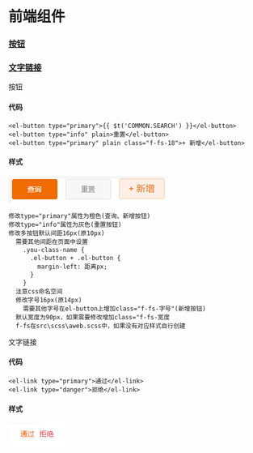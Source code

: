 <!--
 * @Author: your name
 * @Date: 2021-10-19 10:18:51
 * @LastEditTime: 2021-10-26 16:12:39
 * @LastEditors: Please set LastEditors
 * @Description: In User Settings Edit
 * @FilePath: \ss-cibs-prc-inmpc\ss-cibs-prc-inmpc\doc\前端组件.md
-->
# 前端组件

### [按钮](#el-button)
### [文字链接](#el-link)

<a id="el-button">按钮</a>
#### 代码
```
<el-button type="primary">{{ $t('COMMON.SEARCH') }}</el-button>
<el-button type="info" plain>重置</el-button>
<el-button type="primary" plain class="f-fs-18">+ 新增</el-button>
```
#### 样式
![el-button](./img/elButton.png)

```
修改type="primary"属性为橙色(查询、新增按钮)
修改type="info"属性为灰色(重置按钮)
修改多按钮默认间距16px(原10px)
  需要其他间距在页面中设置
    .you-class-name {
      .el-button + .el-button {
        margin-left: 距离px;
      }
    }
  注意css命名空间
  修改字号16px(原14px)
    需要其他字号在el-button上增加class="f-fs-字号"(新增按钮)
  默认宽度为90px，如果需要修改增加class="f-fs-宽度
  f-fs在src\scss\aweb.scss中，如果没有对应样式自行创建
```

<a id="el-link">文字链接</a>
#### 代码
```
<el-link type="primary">通过</el-link>
<el-link type="danger">拒绝</el-link>
```
#### 样式
![el-link](./img/elLink.png)

